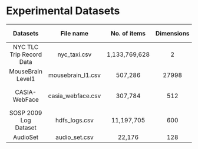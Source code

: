 # Experimental Datasets

| Datasets | File name | No. of items | Dimensions | Access | Preprocess methods |
| :----: |  :----: |  :----:  |  :----:  | :----:  |  :----: |
| NYC TLC Trip Record Data | nyc_taxi.csv | 1,133,769,628 | 2 | [download](https://www1.nyc.gov/site/tlc/about/tlc-trip-record-data.page) | In the supplementary material |
| MouseBrain Level1 | mousebrain_l1.csv | 507,286 | 27998 | [download](http://loom.linnarssonlab.org/) | N/A |
| CASIA-WebFace | casia_webface.csv | 307,784 | 512 | [download](https://drive.google.com/file/d/1Of_EVz-yHV7QVWQGihYfvtny9Ne8qXVz/view) | the LResNet34E-IR model |
| SOSP 2009 Log Dataset | hdfs_logs.csv | 11,197,705 | 600 | [download](http://people.iiis.tsinghua.edu.cn/~weixu/sospdata.html) | [Word2Vector](https://radimrehurek.com/gensim/models/word2vec.html) |
| AudioSet | audio_set.csv | 22,176 | 128 | [download](https://research.google.com/audioset/download.html) | N/A |